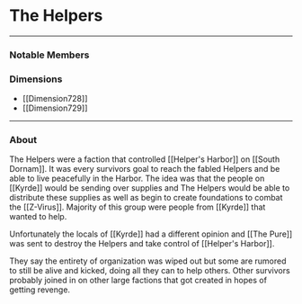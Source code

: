 # The Helpers
--- 

### Notable Members

### Dimensions
- [[Dimension728]]
- [[Dimension729]]
 --- 

### About
The Helpers were a faction that controlled [[Helper's Harbor]] on [[South Dornam]]. It was every survivors goal to reach the fabled Helpers and be able to live peacefully in the Harbor. The idea was that the people on [[Kyrde]] would be sending over supplies and The Helpers would be able to distribute these supplies as well as begin to create foundations to combat the [[Z-Virus]].  Majority of this group were people from [[Kyrde]] that wanted to help.

Unfortunately the locals of [[Kyrde]] had a different opinion and [[The Pure]] was sent to destroy the Helpers and take control of [[Helper's Harbor]].

They say the entirety of organization was wiped out but some are rumored to still be alive and kicked, doing all they can to help others. Other survivors probably joined in on other large factions that got created in hopes of getting revenge.